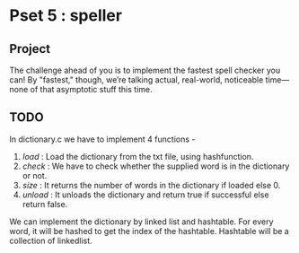 # Pset 5 : speller

## Project
The challenge ahead of you is to implement the fastest spell checker you can!
By "fastest," though, we’re talking actual, real-world, noticeable time—none of that
asymptotic stuff this time.

## TODO

In dictionary.c we have to implement 4 functions -
1. *load* : Load the dictionary from the txt file, using hashfunction.
2. *check* : We have to check whether the supplied word is in the dictionary or not.
3. *size* : It returns the number of words in the dictionary if loaded else 0.
4. *unload* : It unloads the dictionary and return true if successful else return false.

We can implement the dictionary by linked list and hashtable. For every word, it will be hashed 
to get the index of the hashtable. Hashtable will be a collection of linkedlist.